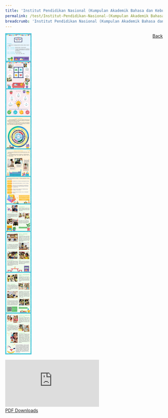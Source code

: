 ```yaml
---
title: 'Institut Pendidikan Nasional (Kumpulan Akademik Bahasa dan Kebudayaan Asia) '
permalink: /test/Institut-Pendidikan-Nasional-(Kumpulan Akademik Bahasa dan Kebudayaan Asia)/
breadcrumb: 'Institut Pendidikan Nasional (Kumpulan Akademik Bahasa dan Kebudayaan Asia)'
---
```

<a href="/gallery/pameran- bahasa- melayu-malay-language-exhibitions-d/community-partners/" style="float:right;">Back</a>
 <img src="/images/AGAPE-Presch-Poster.jpg"> <br/>
<div class="video-container">
  <iframe src="https://www.youtube.com/embed/d6fmLlW8eoE" frameborder="0" allow="accelerometer; autoplay; encrypted-media; gyroscope; picture-in-picture" allowfullscreen></iframe></div>
<a href="/Sharing-Sessions/01-website-exhibitor-template-pdf.pdf" download>PDF Downloads</a>
